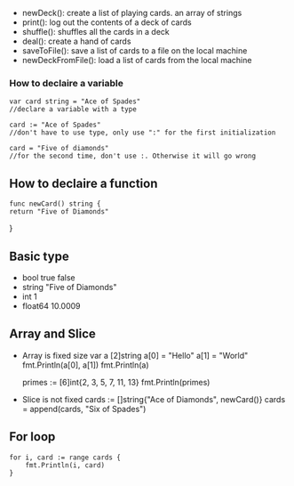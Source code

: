 * newDeck():         create a list of playing cards. an array of strings
* print():           log out the contents of a deck of cards
* shuffle():         shuffles all the cards in a deck
* deal():            create a hand of cards
* saveToFile():      save a list of cards to a file on the local machine
* newDeckFromFile(): load a list of cards from the local machine

### How to declaire a variable
    var card string = "Ace of Spades"
    //declare a variable with a type

    card := "Ace of Spades" 
    //don't have to use type, only use ":" for the first initialization

    card = "Five of diamonds"
    //for the second time, don't use :. Otherwise it will go wrong

## How to declaire a function
    func newCard() string {
	return "Five of Diamonds"
}

## Basic type
* bool    true false
* string  "Five of Diamonds"
* int     1
* float64 10.0009

## Array and Slice
* Array is fixed size
    var a [2]string
	a[0] = "Hello"
	a[1] = "World"
    fmt.Println(a[0], a[1])
	fmt.Println(a)

    primes := [6]int{2, 3, 5, 7, 11, 13}
    fmt.Println(primes)
    
* Slice is not fixed
    cards := []string{"Ace of Diamonds", newCard()}
    cards = append(cards, "Six of Spades")

## For loop
    for i, card := range cards {
		fmt.Println(i, card)
	}